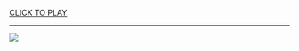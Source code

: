 
<a href="https://premium76.site?title=hello_kitty_games_unblocked&ref=13M">CLICK TO PLAY</a></h3>
<hr>

<a href="https://premium76.site?title=hello_kitty_games_unblocked&ref=13M"><img src="https://clearcache.store/games.png"></a>



